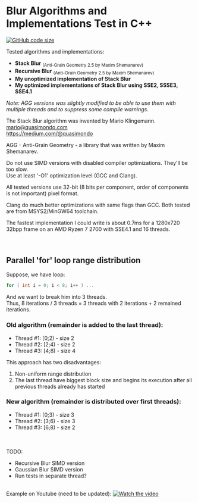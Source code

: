 # Blur Algorithms and Implementations Test in C++
[![GitHub code size](https://img.shields.io/github/languages/code-size/AntonSazonov/Blur_Test?style=flat)](https://github.com/AntonSazonov/Blur_Test)

Tested algorithms and implementations:
 * **Stack Blur** <sub>(Anti-Grain Geometry 2.5 by Maxim Shemanarev)</sub>
 * **Recursive Blur** <sub>(Anti-Grain Geometry 2.5 by Maxim Shemanarev)</sub>
 * **My unoptimized implementation of Stack Blur**
 * **My optimized implementations of Stack Blur using SSE2, SSSE3, SSE4.1**

*Note: AGG versions was slightly modified to be able to use them with multiple threads and to suppress some compile warnings.*

The Stack Blur algorithm was invented by Mario Klingemann.  
mario@quasimondo.com  
https://medium.com/@quasimondo  

AGG - Anti-Grain Geometry - a library that was written by Maxim Shemanarev.

Do not use SIMD versions with disabled compiler optimizations. They'll be too slow.  
Use at least '-O1' optimization level (GCC and Clang).  

All tested versions use 32-bit (8 bits per component, order of components is not important) pixel format.

Clang do much better optimizations with same flags than GCC. Both tested are from MSYS2/MinGW64 toolchain.  

The fastest implementation I could write is about 0.7ms for a 1280x720 32bpp frame on an AMD Ryzen 7 2700 with SSE4.1 and 16 threads.  
<br/><br/>
## Parallel 'for' loop range distribution

 Suppose, we have loop:
```C++
for ( int i = 0; i < 8; i++ ) ...
```
And we want to break him into 3 threads.  
Thus, 8 iterations / 3 threads = 3 threads with 2 iterations + 2 remained iterations.  

### Old algorithm (remainder is added to the last thread):
 * Thread #1: [0;2)  - size 2 
 * Thread #2: [2;4)  - size 2
 * Thread #3: [4;8)  - size 4

 This approach has two disadvantages:
  1. Non-uniform range distribution
  2. The last thread have biggest block size and begins its execution after all previous threads already has started

### New algorithm (remainder is distributed over first threads):
 * Thread #1: [0;3)  - size 3
 * Thread #2: [3;6)  - size 3
 * Thread #3: [6;8)  - size 2

<br/><br/>
TODO:
 * Recursive Blur SIMD version
 * Gaussian Blur SIMD version
 * Run tests in separate thread?
<br/><br/>

Example on Youtube (need to be updated):
[![Watch the video](https://github.com/AntonSazonov/Blur_Test/blob/main/pics/screenshot.png)](https://youtu.be/xsU6lKb5LRA)

